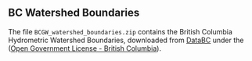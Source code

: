 ## BC Watershed Boundaries

The file `BCGW_watershed_boundaries.zip` contains the British Columbia Hydrometric Watershed Boundaries, downloaded from [DataBC](https://catalogue.data.gov.bc.ca/dataset/hydrology-hydrometric-watershed-boundaries) under the ([Open Government License - British Columbia](http://www.data.gov.bc.ca/local/dbc/docs/license/OGL-vbc2.0.pdf)). 
